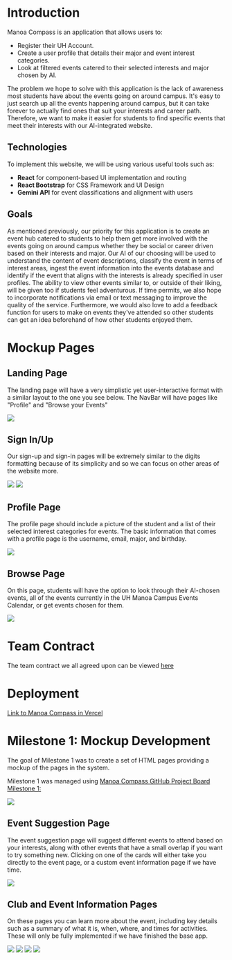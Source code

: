 # Introduction

Manoa Compass is an application that allows users to:

* Register their UH Account.
* Create a user profile that details their major and event interest categories.
* Look at filtered events catered to their selected interests and major chosen by AI.

The problem we hope to solve with this application is the lack of awareness most students have about the events going on around campus. It's easy to just search up all the events happening around campus, but it can take forever to actually find ones that suit your interests and career path. Therefore, we want to make it easier for students to find specific events that meet their interests with our AI-integrated website.

## Technologies

To implement this website, we will be using various useful tools such as:

* **React** for component-based UI implementation and routing
* **React Bootstrap** for CSS Framework and UI Design
* **Gemini API** for event classifications and alignment with users

## Goals
As mentioned previously, our priority for this application is to create an event hub catered to students to help them get more involved with the events going on around campus whether they be social or career driven based on their interests and major. Our AI of our choosing will be used to understand the content of event descriptions, classify the event in terms of interest areas, ingest the event information into the events database and identify if the event that aligns with the interests is already specified in user profiles. The ability to view other events similar to, or outside of their liking, will be given too if students feel adventurous. If time permits, we also hope to incorporate notifications via email or text messaging to improve the quality of the service. Furthermore, we would also love to add a feedback function for users to make on events they've attended so other students can get an idea beforehand of how other students enjoyed them. 

# Mockup Pages

## Landing Page
The landing page will have a very simplistic yet user-interactive format with a similar layout to the one you see below. The NavBar will have pages like "Profile" and "Browse your Events"

<img src="imgs/landing.png">

## Sign In/Up
Our sign-up and sign-in pages will be extremely similar to the digits formatting because of its simplicity and so we can focus on other areas of the website more.

<img src="imgs/signin.png">

<img src="imgs/signup.png">

## Profile Page
The profile page should include a picture of the student and a list of their selected interest categories for events. The basic information that comes with a profile page is the username, email, major, and birthday.

<img src="imgs/profile.webp">

## Browse Page
On this page, students will have the option to look through their AI-chosen events, all of the events currently in the UH Manoa Campus Events Calendar, or get events chosen for them.

<img src="imgs/events.png">

# Team Contract
The team contract we all agreed upon can be viewed [here](https://docs.google.com/document/d/113gzfztCkZ03NJD8yignc65mnAk4yQBYTuVxveX-wl4/edit?tab=t.0)

# Deployment 

[Link to Manoa Compass in Vercel](https://manoa-compass-code.vercel.app/) 

# Milestone 1: Mockup Development

The goal of Milestone 1 was to create a set of HTML pages providing a mockup of the pages in the system.

Milestone 1 was managed using [Manoa Compass GitHub Project Board Milestone 1:](https://github.com/orgs/manoa-compass/projects/1/views/1)

<img src="imgs/milestone1.png">

## Event Suggestion Page
The event suggestion page will suggest different events to attend based on your interests, along with other events that have a small overlap if you want to try something new. Clicking on one of the cards will either take you directly to the event page, or a custom event information page if we have time.

<img src="imgs/event-suggestion.png">

## Club and Event Information Pages
On these pages you can learn more about the event, including key details such as a summary of what it is, when, where, and times for activities. These will only be fully implemented if we have finished the base app.

<img src="imgs/event-info.png">
<img src="imgs/event-info-2.png">
<img src="imgs/club-info.png">
<img src="imgs/club-info-2.png">
